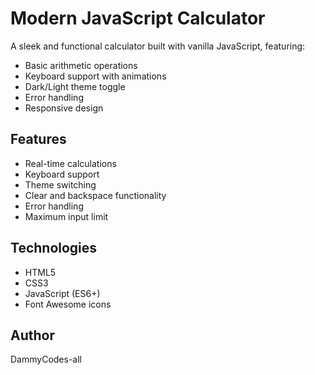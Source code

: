 # Modern JavaScript Calculator

A sleek and functional calculator built with vanilla JavaScript, featuring:

- Basic arithmetic operations
- Keyboard support with animations
- Dark/Light theme toggle
- Error handling
- Responsive design

## Features
- Real-time calculations
- Keyboard support
- Theme switching
- Clear and backspace functionality
- Error handling
- Maximum input limit

## Technologies
- HTML5
- CSS3
- JavaScript (ES6+)
- Font Awesome icons

## Author
DammyCodes-all
